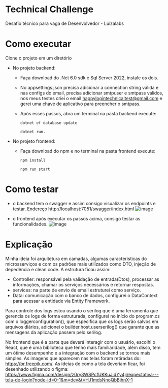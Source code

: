 # Technical Challenge
Desafio técnico para vaga de Desenvolvedor - Luizalabs

# Como executar
Clone o projeto em um diretório
* No projeto backend:
   - Faça download do .Net 6.0 sdk e Sql Server 2022, instale os dois.
   - No appsettings.json precisa adicionar a connection string válida e nas configs do email, precisa adicionar smtpuser e smtpass válidos, nos meus testes criei o email happylogintechnicaltest@gmail.com e gerei uma chave de aplicativo para preencher o smtpass.
   - Após esses passos, abra um terminal na pasta backend
    execute:

       ```
       dotnet ef database update 
       ```
       
        ```
       dotnet run.
       ```
        
* No projeto frontend:
   - Faça download do npm e no terminal na pasta frontend execute:

       ```
       npm install
       ```

        ```
       npm run start
       ```

# Como testar
* o backend tem o swagger e assim consigo visualizar os endpoints e testar. Endereço http://localhost:7051/swagger/index.html
  ![image](https://github.com/user-attachments/assets/f8ea35b7-f0c8-4635-b8da-d19921dbb8b4)

* o frontend após executar os passos acima, consigo testar as funcionalidades.
  ![image](https://github.com/user-attachments/assets/f45bdd4b-432e-41d3-9c2d-528fd49f987f)

# Explicação
Minha ideia foi arquitetura em camadas, algumas caracteristicas do microsserviços e com os padrões mais utilizados como DTO, injeção de depedência e clean code.
A estrutura ficou assim:
- Controller: responsável pela validação de entrada(Dtos), processar as informações, chamar os serviços necessários e retornar respostas.
- services: na parte de envio de email estruturei como serviço.
- Data: comunicação com o banco de dados, configurei o DataContext para acessar a entidade via Entity Framework.

Para controle dos logs estou usando o serilog que é uma ferramenta que gerencia os logs de forma estruturada, configurei no início do program.cs com o loggerconfiguration(), que especifica que os logs serão salvos
em arquivos diários, adicionei o builder.host.userserilog() que garante que as mensagens da aplicação passem pelo serilog.

No frontend que é a parte que deverá interagir com o usuário, escolhi o React, que é uma biblioteca que tenho mais familiaridade, além disso,
tem um ótimo desempenho e a integração com o backend se tornou mais simples. As imagens que aparecem nas telas foram retiradas do: https://br.freepik.com/.
As ideias de como a tela deveriam ficar, foi desenhado utilizando o figma: https://www.figma.com/design/z0ry3WSPcfUKKuJidYy4ji/expectativa---tela-de-login?node-id=0-1&m=dev&t=HJ1mdsNnoQbBjhnX-1

